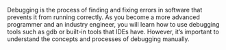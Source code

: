 Debugging is the process of finding and fixing errors in software that prevents it from running correctly.
 As you become a more advanced programmer and an industry engineer,
 you will learn how to use debugging tools such as gdb or built-in tools that IDEs have.
 However, it’s important to understand the concepts and processes of debugging manually.
